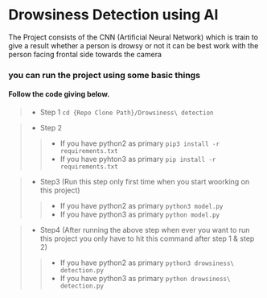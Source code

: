 # Drowsiness Detection using AI
The Project consists of the CNN (Artificial Neural Network) which is train to give a result whether a person is drowsy or not it can be best work with the person facing frontal side towards the camera<br/>

### you can run the project using some basic things

#### Follow the code giving below.
>* Step 1
	`cd {Repo Clone Path}/Drowsiness\ detection`

>* Step 2
>>* If you have python2 as primary
	`pip3 install -r requirements.txt`
>>* If you have pyhton3 as primary
	`pip install -r requirements.txt`

>* Step3 (Run this step only first time when you start woorking on this project)
>>* If you have python2 as primary
	`python3 model.py`
>>* If you have python3 as primary
	`python model.py`

>* Step4 (After running the above step when ever you want to run this project you only have to hit this command after step 1 & step 2)
>>* If you have python2 as primary
	`python3 drowsiness\ detection.py`
>>* If you have python3 as primary
	`python drowsiness\ detection.py`
